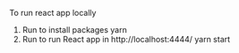 To run react app locally

1. Run to install packages
yarn
2. Run to run React app in http://localhost:4444/
yarn start 